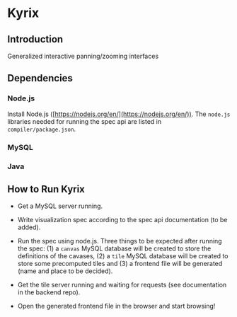 # Kyrix

## Introduction
Generalized interactive panning/zooming interfaces

## Dependencies
### Node.js
Install Node.js ([https://nodejs.org/en/](https://nodejs.org/en/)). The `node.js` libraries needed for running the spec api are listed in 
`compiler/package.json`. 

### MySQL

### Java

## How to Run Kyrix
* Get a MySQL server running.

* Write visualization spec according to the spec api documentation (to be added). 

* Run the spec using node.js. Three things to be expected after running the spec: (1) a `canvas` MySQL database will be created to store the definitions of the cavases, (2) a `tile` MySQL database will be created to store some precomputed tiles and (3) a frontend file will be generated (name and place to be decided). 

* Get the tile server running and waiting for requests (see documentation in the backend repo). 

* Open the generated frontend file in the browser and start browsing!
